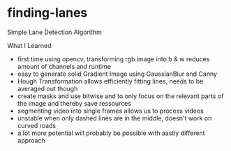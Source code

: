 # finding-lanes
Simple Lane Detection Algorithm

What I Learned

- first time using opencv, transforming rgb image into b & w reduces amount of channels and runtime 
- easy to generate solid Gradient Image using GaussianBlur and Canny
- Hough Transformation allows efficiently fitting lines, needs to be averaged out though
- create masks and use bitwise and to only focus on the relevant parts of the image and thereby save ressources 
- segmenting video into single frames allows us to process videos 
- unstable when only dashed lines are in the middle, doesn't work on curved roads
- a lot more potential will probably be possible with aastly different approach
